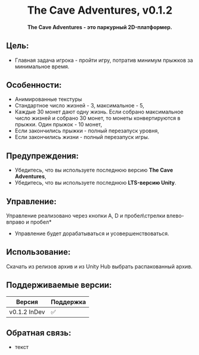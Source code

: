 <h1 align="center">The Cave Adventures, v0.1.2</h1>
<h4 al
align="center">The Cave Adventures - это паркурный 2D-платформер.</h4>

## Цель:
- Главная задача игрока - пройти игру, потратив минимум прыжков за минимальное время.

## Особенности:
- Анимированные текстуры
- Стандартное число жизней - 3, максимальное - 5,
- Каждые 30 монет дают одну жизнь. Если собрано максимальное число жизней и собрано 30 монет, то монеты конвертируются в прыжки. Один прыжок - 10 монет,
- Если закончились прыжки - полный перезапуск уровня,
- Если закончились жизни - полный перезапуск игры.

## Предупреждения:
- Убедитесь, что вы используете последнюю версию **The Cave Adventures**,
- Убедитесь, что вы используете последнюю **LTS-версию Unity**.

## Управление:
Управление реализовано через кнопки A, D и пробел\стрелки влево-вправо и пробел*
* Управление будет дорабатываться и усовершенствоваться.

## Использование:
Скачать из релизов архив и из Unity Hub выбрать распакованный архив.

## Поддерживаемые версии:

| Версия       | Поддержка          |
| -------------| ------------------ |
| v0.1.2 InDev | :white_check_mark: |


## Обратная связь:
- текст
